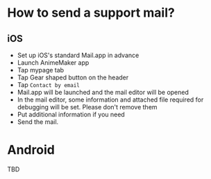# How to send a support mail?
## iOS
+ Set up iOS's standard Mail.app in advance
+ Launch AnimeMaker app
+ Tap mypage tab
+ Tap Gear shaped button on the header
+ Tap `Contact by email`
+ Mail.app will be launched and the mail editor will be opened
+ In the mail editor, some information and attached file required for debugging will be set. Please don't remove them
+ Put additional information if you need
+ Send the mail.

# Android
TBD
